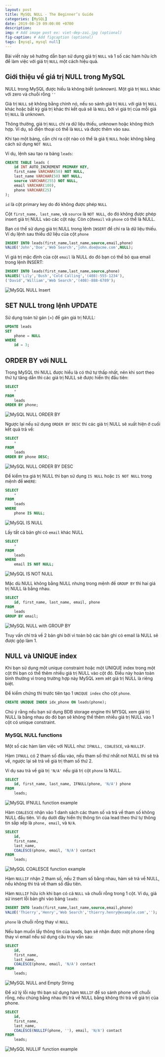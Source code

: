 ```yaml
---
layout: post
title: MySQL NULL - The Beginner’s Guide
categories: [MySQL]
date: 2019-08-19 09:00:00 +0700
description: 
img: # Add image post ex: viet-dep-zai.jpg (optional)
fig-caption: # Add figcaption (optional)
tags: [mysql, mysql null]
---
```


Bài viết này sẽ hướng dẫn bạn sử dụng giá trị `NULL` và 1 số các hàm hữu ích để làm việc với giá trị `NULL` một cách hiệu quả.

## Giới thiệu về giá trị NULL trong MySQL

NULL trong MySQL được hiểu là không biết (unknown). Một giá trị `NULL` khác với zero và chuỗi rỗng `''`

Giá trị `NULL` sẽ không bằng chính nó, nếu so sánh giá trị `NULL` với giá trị `NULL` khác hoặc bất kỳ giá trị khác thì kết quả sẽ là `NULL` bởi vì giá trị của mỗi giá trị `NULL` là unknown.

Thông thường, giá trị `NULL` chỉ ra dữ liệu thiếu, unknown hoặc không thích hợp. Ví dụ, số điện thoại có thể là `NULL` và được thêm vào sau.

Khi tạo một bảng, cần chỉ ra cột nào có thể là giá tị `NULL` hoặc không bằng cách sử dụng `NOT NULL`

Ví dụ, lệnh sau tạo ra bảng `leads`:

```sql
CREATE TABLE leads (
    id INT AUTO_INCREMENT PRIMARY KEY,
    first_name VARCHAR(50) NOT NULL,
    last_name VARCHAR(50) NOT NULL,
    source VARCHAR(255) NOT NULL,
    email VARCHAR(100),
    phone VARCHAR(25)
);
```

`id` là cột primary key do đó không được phép `NULL`

Cột `first_name, last_name`, và `source` là `NOT NULL`, do đó không được phép insert giá trị NULL vào các cột này. Còn cột`email` và `phone` có thể là NULL.

Bạn có thể sử dụng giá trị NULL trong lệnh `INSERT` để chỉ ra là dữ liệu thiếu. Ví dụ lệnh sau thiếu dữ liệu của cột `phone`

```sql
INSERT INTO leads(first_name,last_name,source,email,phone)
VALUE('John','Doe','Web Search','john.doe@acme.com',NULL);
```

Vì giá trị mặc định của cột `email` là NULL do đó bạn có thể bỏ qua email trong lệnh INSERT:

```sql
INSERT INTO leads(first_name,last_name,source,phone)
VALUES('Lily','Bush','Cold Calling','(408)-555-1234'),
('David','William','Web Search','(408)-888-6789');
```

![MySQL NULL Insert](/wp-content/uploads/2019/08/MySQL-NULL-Insert.jpg)

## SET NULL trong lệnh UPDATE

Sử dụng toán tử gán (=) để gán giá trị NULL:

```sql
UPDATE leads 
SET 
    phone = NULL
WHERE
    id = 3;
```

## ORDER BY với NULL

Trong MySQL thì NULL được hiểu là có thứ tự thấp nhất, nên khi sort theo thứ tự tăng dần thì các giá trị NULL sẽ được hiển thị đầu tiên:

```sql
SELECT 
    *
FROM
    leads
ORDER BY phone;
```

![MySQL NULL ORDER BY](/wp-content/uploads/2019/08/MySQL-NULL-ORDER-BY.jpg)

Ngược lại nếu sử dụng `ORDER BY DESC` thì các giá trị NULL sẽ xuất hiện ở cuối kết quả trả về:

```sql
SELECT 
    *
FROM
    leads
ORDER BY phone DESC;
```

![MySQL NULL ORDER BY DESC](/wp-content/uploads/2019/08/MySQL-NULL-ORDER-BY-DESC.jpg)

Để kiểm tra giá trị NULL thì bạn sử dụng `IS NULL` hoặc `IS NOT NULL` trong mệnh đề `WHERE`:

```sql
SELECT 
    *
FROM
    leads
WHERE
    phone IS NULL;
```

![MySQL IS NULL](/wp-content/uploads/2019/08/MySQL-IS-NULL.jpg)

Lấy tất cả bản ghi có `email` khác NULL

```sql
SELECT 
    *
FROM
    leads
WHERE
    email IS NOT NULL;
```

![MySQL IS NOT NULL](/wp-content/uploads/2019/08/MySQL-IS-NOT-NULL.jpg)

Mặc dù NULL không bằng NULL nhưng trong mệnh đề `GROUP BY` thì hai giá trị NULL là bằng nhau.

```sql
SELECT 
    id, first_name, last_name, email, phone
FROM
    leads
GROUP BY email;
```

![MySQL NULL with GROUP BY](/wp-content/uploads/2019/08/MySQL-NULL-with-GROUP-BY.jpg)

Truy vấn chỉ trả về 2 bản ghi bởi vì toàn bộ các bản ghi có email là NULL sẽ được gộp làm 1.

## NULL và UNIQUE index

Khi bạn sử dụng một unique constraint hoặc một UNIQUE index trong một cột thì bạn có thể thêm nhiều giá trị NULL vào cột đó. Điều này hoàn toàn bình thường vì trong trường hợp này MySQL xem xét giá trị NULL là riêng biệt.

Để kiểm chứng thì trước tiên tạo 1 `UNIQUE index` cho cột `phone`.

```sql
CREATE UNIQUE INDEX idx_phone ON leads(phone);
```

Chú ý rằng nếu bạn sử dụng BDB storage engine thì MYSQL xem giá trị NULL là bằng nhau do đó bạn sẽ không thể thêm nhiều giá trị NULL vào 1 cột có unique constraint.

### MySQL NULL functions

Một số các hàm làm việc với NULL như: `IFNULL, COALESCE`, và `NULLIF`.

Hàm `IFNULL` có 2 tham số đầu vào, nếu tham số thứ nhất not NULL thì sẽ trả về, ngược lại sẽ trả về giá trị tham số thứ 2.

Ví dụ sau trả về giá trị `'N/A'` nếu giá trị cột `phone` là NULL.

```sql
SELECT 
    id, first_name, last_name, IFNULL(phone, 'N/A') phone
FROM
    leads;
```

![MySQL IFNULL function example](/wp-content/uploads/2019/08/MySQL-IFNULL-function-example.jpg)

Hàm `COALESCE` nhận vào 1 danh sách các tham số và trả về tham số không NULL đầu tiên. Ví dụ dưới đây hiển thị thông tin của lead theo thứ tự thông tin sắp xếp là `phone, email`, và `N/A`.

```sql
SELECT 
    id,
    first_name,
    last_name,
    COALESCE(phone, email, 'N/A') contact
FROM
    leads;
```

![MySQL COALESCE function example](/wp-content/uploads/2019/08/MySQL-COALESCE-function-example.jpg)

Hàm `NULLIF` nhận 2 tham số, nếu 2 tham số bằng nhau, hàm sẽ trả về NULL, nếu không thì trả về tham số đầu tiên.

Hàm `NULLIF` hữu ích khi bạn có cả `NULL` và chuỗi rỗng trong 1 cột. Ví dụ, giả sử insert lỗi bản ghi vào bảng `leads`:

```sql
INSERT INTO leads(first_name,last_name,source,email,phone)
VALUE('Thierry','Henry','Web Search','thierry.henry@example.com','');
```

`phone` là chuỗi rỗng thay vì `NULL`

Nếu bạn muốn lấy thông tin của leads, bạn sẽ nhận được một phone rỗng thay vì email nếu sử dụng câu truy vấn sau:

```sql
SELECT 
    id,
    first_name,
    last_name,
    COALESCE(phone, email, 'N/A') contact
FROM
    leads;
```

![MySQL NULL and Empty String](/wp-content/uploads/2019/08/MySQL-NULL-and-Empty-String.jpg)

Để xử lý lỗi này thì bạn sử dụng hàm `NULLIF` để so sánh phone với chuỗi rỗng, nếu chúng bằng nhau thì trả về NULL bằng không thì trả về giá trị của phone.

```sql
SELECT 
    id,
    first_name,
    last_name,
    COALESCE(NULLIF(phone, ''), email, 'N/A') contact
FROM
    leads;
```

![MySQL NULLIF function example](/wp-content/uploads/2019/08/MySQL-NULLIF-function-example.jpg)
